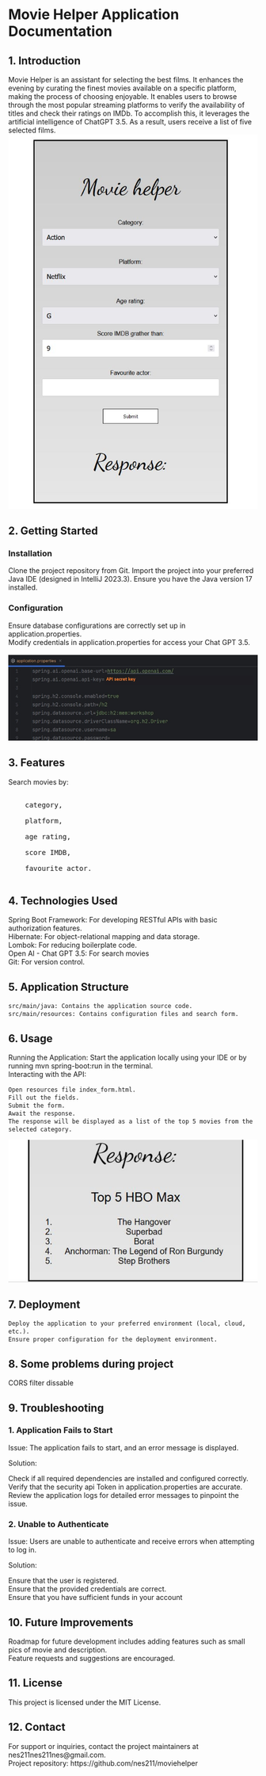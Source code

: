 # Movie Helper Application Documentation

## 1. Introduction
<div class="wrap-text">
Movie Helper is an assistant for selecting the best films. It enhances the evening by curating the finest movies available on a specific platform, making the process of choosing enjoyable. It enables users to browse through the most popular streaming platforms to verify the availability of titles and check their ratings on IMDb. To accomplish this, it leverages the artificial intelligence of ChatGPT 3.5. As a result, users receive a list of five selected films.
</div>
<div style="text-align: center">
    <img alt="Movie helper aform" src="https://github.com/nes211/moviehelper/blob/4015c17337d36ca9e312e7560d9b5e218a081f41/img/html_form.jpg">
</div>


## 2. Getting Started
### Installation
<div class="wrap-text">
    Clone the project repository from Git.
    Import the project into your preferred Java IDE (designed in IntelliJ 2023.3).
    Ensure you have the Java version 17 installed.
</div>  

### Configuration
<div class="wrap-text">
    Ensure database configurations are correctly set up in application.properties.
   <br> Modify credentials in application.properties for access your Chat GPT 3.5.    
</div>
<br>
<img alt="Email configuration" src="https://github.com/nes211/moviehelper/blob/561a98fb164a11afaad200372edff21ebff77dde/img/application_config.jpg">

## 3. Features

<div class="wrap-text">
Search movies by:
    <pre>
     <br>    category,
     <br>    platform,
     <br>    age rating,
     <br>    score IMDB,
     <br>    favourite actor.
    </pre>
</div>

## 4. Technologies Used
<div class="wrap-text">
    Spring Boot Framework: For developing RESTful APIs with basic authorization features.
     <br> Hibernate: For object-relational mapping and data storage.
     <br> Lombok: For reducing boilerplate code.
     <br> Open AI - Chat GPT 3.5: For search movies
     <br> Git: For version control.
</div>

## 5. Application Structure

    src/main/java: Contains the application source code.
    src/main/resources: Contains configuration files and search form.

## 6. Usage
<div class="wrap-text">
    Running the Application:
        Start the application locally using your IDE or by running mvn spring-boot:run in the terminal.
</div>

<div class="wrap-text">
  Interacting with the API:

    Open resources file index_form.html.
    Fill out the fields.
    Submit the form.
    Await the response.
    The response will be displayed as a list of the top 5 movies from the selected category.
    
</div>
<img alt="Response" src="https://github.com/nes211/moviehelper/blob/cf5c65740fea0657f5c51cdbec24da503f5b19ca/img/html_response.jpg">
<br>


## 7. Deployment

    Deploy the application to your preferred environment (local, cloud, etc.).
    Ensure proper configuration for the deployment environment.

## 8. Some problems during project
<div class="wrap-text">
    CORS filter dissable
    <br>
</div>

## 9. Troubleshooting

  ### 1. Application Fails to Start

Issue: The application fails to start, and an error message is displayed.

Solution:
<div class="wrap-text">
    Check if all required dependencies are installed and configured correctly.
    Verify that the security api Token in application.properties are accurate.
    Review the application logs for detailed error messages to pinpoint the issue.
</div>
 
 ### 2. Unable to Authenticate

Issue: Users are unable to authenticate and receive errors when attempting to log in.

Solution:
<div class="wrap-text">
    Ensure that the user is registered.
    <br>Ensure that the provided credentials are correct.
    <br>Ensure that you have sufficient funds in your account
</div>

## 10. Future Improvements
<div class="wrap-text">
    Roadmap for future development includes adding features such as small pics of movie and description.
   <br> Feature requests and suggestions are encouraged.
</div>

## 11. License
<div class="wrap-text">
    This project is licensed under the MIT License.
</div>

## 12. Contact

<div class="wrap-text">
    For support or inquiries, contact the project maintainers at nes211nes211nes@gmail.com.
    <br>Project repository: https://github.com/nes211/moviehelper
</div>
